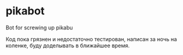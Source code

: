 # pikabot
Bot for screwing up pikabu

Код пока грязнен и недостаточно тестирован, написан за ночь на коленке, буду доделывать в ближайшее время.
